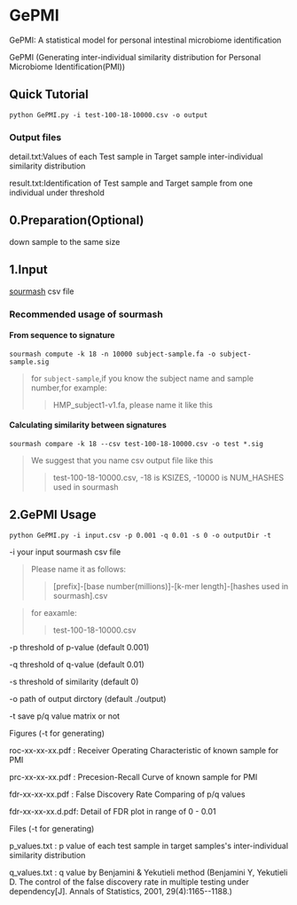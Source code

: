 # GePMI

GePMI: A statistical model for personal intestinal microbiome identification

GePMI (Generating inter-individual similarity distribution for Personal Microbiome Identification(PMI))

## Quick Tutorial
`python GePMI.py -i test-100-18-10000.csv -o output`
### Output files
detail.txt:Values of each Test sample in Target sample inter-individual similarity distribution

result.txt:Identification of Test sample and Target sample from one individual under threshold

## 0.Preparation(Optional)
down sample to the same size

## 1.Input
[sourmash](https://github.com/dib-lab/sourmash) csv file

### Recommended usage of sourmash
#### From sequence to signature
`sourmash compute -k 18 -n 10000 subject-sample.fa -o subject-sample.sig`
>for `subject-sample`,if you know the subject name and sample number,for example:
>>HMP_subject1-v1.fa, please name it like this
#### Calculating similarity between signatures
`sourmash compare -k 18 --csv test-100-18-10000.csv -o test *.sig`
>We suggest that you name csv output file like this
>>test-100-18-10000.csv, -18 is KSIZES, -10000 is NUM_HASHES used in sourmash

## 2.GePMI Usage

`python GePMI.py -i input.csv -p 0.001 -q 0.01 -s 0 -o outputDir -t`

-i your input sourmash csv file

>Please name it as follows:
>>[prefix]-[base number(millions)]-[k-mer length]-[hashes used in sourmash].csv

>for eaxamle:
>>test-100-18-10000.csv

-p threshold of p-value (default 0.001)

-q threshold of q-value (default  0.01)

-s threshold of similarity (default  0)

-o path of output dirctory (default ./output)

-t save p/q value matrix or not


Figures (-t for generating)

roc-xx-xx-xx.pdf  : Receiver Operating Characteristic of known sample for PMI

prc-xx-xx-xx.pdf  : Precesion-Recall Curve of known sample for PMI

fdr-xx-xx-xx.pdf  : False Discovery Rate Comparing of p/q values

fdr-xx-xx-xx.d.pdf: Detail of FDR plot in range of 0 - 0.01

Files (-t for generating)

p_values.txt : p value of each test sample in target samples's inter-individual similarity distribution

q_values.txt : q value by Benjamini & Yekutieli method (Benjamini Y, Yekutieli D. The control of the false discovery rate in multiple testing under dependency[J]. Annals of Statistics, 2001, 29(4):1165--1188.)
